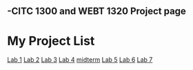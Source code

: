 ## -CITC 1300 and WEBT 1320 Project page

<h1>My Project List</h1>

<a href="lab1/index.html" target="_blank">Lab 1</a> 
<a href="lab2/index.html" target="_blank">Lab 2</a> 
<a href="lab3/index.html" target="_blank">Lab 3</a>
<a href="lab4/index.html" target="_blank">Lab 4</a>
<a href="Midterm/index.html" target="_blank">midterm</a>
<a href="lab5/index.html" target="_blank">Lab 5</a>
<a href="lab6/index.html" target="_blank">Lab 6</a>
<a href="lab7/index.html" target="_blank">Lab 7</a>